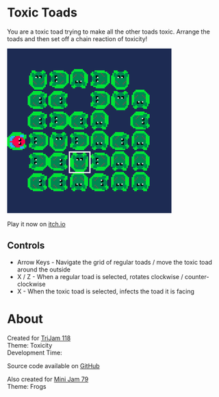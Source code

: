 # Toxic Toads
You are a toxic toad trying to make all the other toads toxic.
Arrange the toads and then set off a chain reaction of toxicity!


[![Brightly colored toads on lily pads amongst green toads on lily pads](images/cover.png)](https://caterpillargames.itch.io/toxic-toads)

Play it now on [itch.io](https://caterpillargames.itch.io/toxic-toads)


## Controls
* Arrow Keys - Navigate the grid of regular toads / move the toxic toad around the outside
* X / Z - When a regular toad is selected, rotates clockwise / counter-clockwise
* X - When the toxic toad is selected, infects the toad it is facing




# About
Created for [TriJam 118](https://itch.io/jam/trijam-118/entries)  
Theme: Toxicity  
Development Time:   


Source code available on [GitHub](https://github.com/CaterpillarGames/pico8-games/tree/master/carts/toxic-toads)




Also created for [Mini Jam 79](https://itch.io/jam/mini-jam-79-frogs)  
Theme: Frogs